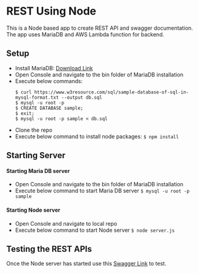 # REST Using Node

This is a Node based app to create REST API and swagger documentation. The app uses MariaDB and AWS Lambda function for backend.

## Setup
 - Install MariaDB: [Download Link](https://downloads.mariadb.com/MariaDB/mariadb-10.5.6/winx64-packages/mariadb-10.5.6-winx64.msi)
 - Open Console and navigate to the bin folder of MariaDB installation
 - Execute below commands:
   ```
   $ curl https://www.w3resource.com/sql/sample-database-of-sql-in-mysql-format.txt --output db.sql
   $ mysql -u root -p
   $ CREATE DATABASE sample;
   $ exit;
   $ mysql -u root -p sample < db.sql
   ```
 - Clone the repo
 - Execute below command to install node packages:
	```$ npm install```
 
## Starting Server
#### Starting Maria DB server
 - Open Console and navigate to the bin folder of MariaDB installation
 - Execute below command to start Maria DB server
    ```$ mysql -u root -p sample```
 
#### Starting Node server
 - Open Console and navigate to local repo
 - Execute below command to start Node server
    ```$ node server.js```
 
## Testing the REST APIs
Once the Node server has started use this [Swagger Link](http://localhost:3000/docs/) to test.
